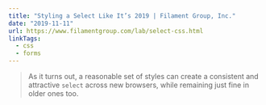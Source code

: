 ```yaml
---
title: "Styling a Select Like It’s 2019 | Filament Group, Inc."
date: "2019-11-11"
url: https://www.filamentgroup.com/lab/select-css.html
linkTags:
  - css
  - forms
---
```


> As it turns out, a reasonable set of styles can create a consistent and attractive `select` across new browsers, while remaining just fine in older ones too.
